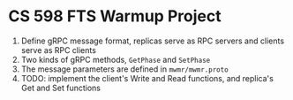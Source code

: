 # CS 598 FTS Warmup Project

1. Define gRPC message format, replicas serve as RPC servers and clients serve as RPC clients
2. Two kinds of gRPC methods, `GetPhase` and `SetPhase`
3. The message parameters are defined in `mwmr/mwmr.proto`
4. TODO: implement the client's Write and Read functions, and replica's Get and Set functions

